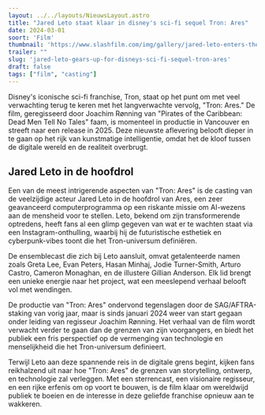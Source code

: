 ```yaml
---
layout: ../../layouts/NieuwsLayout.astro
title: "Jared Leto staat klaar in disney's sci-fi sequel Tron: Ares"
date: 2024-03-01
soort: 'Film'
thumbnail: 'https://www.slashfilm.com/img/gallery/jared-leto-enters-the-grid-in-disneys-first-tron-ares-image/returning-to-the-grid-again-1709240670.webp'
trailer: ""
slug: 'jared-leto-gears-up-for-disneys-sci-fi-sequel-tron-ares'
draft: false
tags: ["film", "casting"]
---
```



Disney's iconische sci-fi franchise, Tron, staat op het punt om met veel verwachting terug te keren met het langverwachte vervolg, "Tron: Ares." De film, geregisseerd door Joachim Rønning van "Pirates of the Caribbean: Dead Men Tell No Tales" faam, is momenteel in productie in Vancouver en streeft naar een release in 2025. Deze nieuwste aflevering belooft dieper in te gaan op het rijk van kunstmatige intelligentie, omdat het de kloof tussen de digitale wereld en de realiteit overbrugt.

## Jared Leto in de hoofdrol

Een van de meest intrigerende aspecten van "Tron: Ares" is de casting van de veelzijdige acteur Jared Leto in de hoofdrol van Ares, een zeer geavanceerd computerprogramma op een riskante missie om AI-wezens aan de mensheid voor te stellen. Leto, bekend om zijn transformerende optredens, heeft fans al een glimp gegeven van wat er te wachten staat via een Instagram-onthulling, waarbij hij de futuristische esthetiek en cyberpunk-vibes toont die het Tron-universum definiëren.

De ensemblecast die zich bij Leto aansluit, omvat getalenteerde namen zoals Greta Lee, Evan Peters, Hasan Minhaj, Jodie Turner-Smith, Arturo Castro, Cameron Monaghan, en de illustere Gillian Anderson. Elk lid brengt een unieke energie naar het project, wat een meeslepend verhaal belooft vol met wendingen.

De productie van "Tron: Ares" ondervond tegenslagen door de SAG/AFTRA-staking van vorig jaar, maar is sinds januari 2024 weer van start gegaan onder leiding van regisseur Joachim Rønning. Het verhaal van de film wordt verwacht verder te gaan dan de grenzen van zijn voorgangers, en biedt het publiek een fris perspectief op de vermenging van technologie en menselijkheid die het Tron-universum definieert.

Terwijl Leto aan deze spannende reis in de digitale grens begint, kijken fans reikhalzend uit naar hoe "Tron: Ares" de grenzen van storytelling, ontwerp, en technologie zal verleggen. Met een sterrencast, een visionaire regisseur, en een rijke erfenis om op voort te bouwen, is de film klaar om wereldwijd publiek te boeien en de interesse in deze geliefde franchise opnieuw aan te wakkeren.
